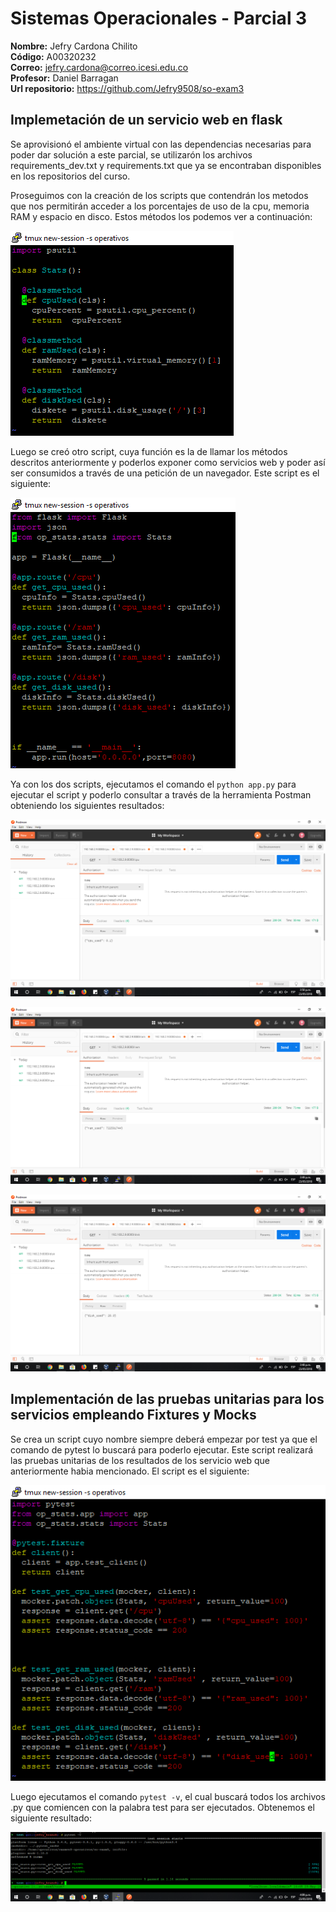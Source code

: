 # Sistemas Operacionales - Parcial 3  

**Nombre:** Jefry Cardona Chilito  
**Código:** A00320232  
**Correo:** jefry.cardona@correo.icesi.edu.co  
**Profesor:** Daniel Barragan  
**Url repositorio:** https://github.com/Jefry9508/so-exam3  

## Implemetación de un servicio web en flask

Se aprovisionó el ambiente virtual con las dependencias necesarias para poder dar solución a este parcial, se utilizarón los archivos requirements_dev.txt y requirements.txt que ya se encontraban disponibles en los repositorios del curso.

Proseguimos con la creación de los scripts que contendrán los metodos que nos permitirán acceder a los porcentajes de uso de la cpu, memoria RAM y espacio en disco. Estos métodos los podemos ver a continuación:

![](capturas/stats.png)

Luego se creó otro script, cuya función es la de llamar los métodos descritos anteriormente y poderlos exponer como servicios web y poder así ser consumidos a través de una petición de un navegador. Este script es el siguiente:

![](capturas/app.png)

Ya con los dos scripts, ejecutamos el comando el ```python app.py``` para ejecutar el script y poderlo consultar a través de la herramienta Postman obteniendo los siguientes resultados:

![](capturas/postman_cpu.png)

![](capturas/postman_ram.png)

![](capturas/postman_disk.png)


## Implementación de las pruebas unitarias para los servicios empleando Fixtures y Mocks

Se crea un script cuyo nombre siempre deberá empezar por test ya que el comando de pytest lo buscará para poderlo ejecutar. Este script realizará las pruebas unitarias de los resultados de los servicio web que anteriormente habia mencionado. El script es el siguiente:

![](capturas/test_stats.png)

Luego ejecutamos el comando ```pytest -v```, el cual buscará todos los archivos .py que comiencen con la palabra test para ser ejecutados. Obtenemos el siguiente resultado:

![](capturas/test_passed.png)
